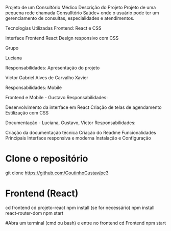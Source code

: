 Projeto de um Consultório Médico
Descrição do Projeto
Projeto de uma pequena rede chamada Consulltório Saúde+ onde o usuário pode ter um gerenciamento de consultas, especialidades e atendimentos. 

Tecnologias Utilizadas
Frontend: React e CSS


Interface Frontend React
Design responsivo com CSS


Grupo

Luciana

Responsabilidades:
Apresentação do projeto



Victor Gabriel Alves de Carvalho Xavier

Responsabilidades:
Mobile

Frontend e Mobile - Gustavo
Responsabilidades:

Desenvolvimento da interface em React
Criação de telas de agendamento
Estilização com CSS

Documentação - Luciana, Gustavo, Victor
Responsabilidades:

Criação da documentação técnica
Criação do Readme
Funcionalidades Principais
Interface responsiva e moderna
Instalação e Configuração

# Clone o repositório
git clone https://github.com/CoutinhoGustav/pc3


# Frontend (React)
cd frontend
cd projeto-react
npm install (se for necessário)
npm install react-router-dom
npm start




#Abra um terminal (cmd ou bash) e entre no frontend
cd Frontend
npm start